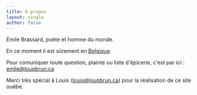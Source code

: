 ```yaml
---
title: À propos
layout: single
author: false
---
```


Émile Brassard, poète et homme du monde.  

En ce moment il est sûrement en [Belgique](https://duckduckgo.com/?q=belgique&t=ffab).  

Pour comuniquer toute question, plainte ou liste d'épicerie, c'est par ici : [emile@loupbrun.ca](mailto:emile@loupbrun.ca)  

Merci très spécial à Louis ([louis@loupbrun.ca](mailto:louis@loupbrun.ca)) pour la réalisation de ce site ouèbe.
